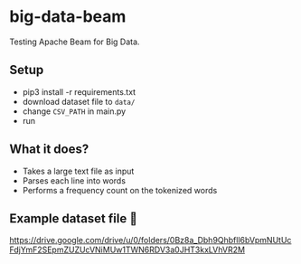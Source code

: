 # big-data-beam
Testing Apache Beam for Big Data.

## Setup

* pip3 install -r requirements.txt
* download dataset file to ``data/``
* change ``CSV_PATH`` in main.py
* run

## What it does?
* Takes a large text file as input
* Parses each line into words
* Performs a frequency count on the tokenized words

## Example dataset file 🍺

https://drive.google.com/drive/u/0/folders/0Bz8a_Dbh9Qhbfll6bVpmNUtUcFdjYmF2SEpmZUZUcVNiMUw1TWN6RDV3a0JHT3kxLVhVR2M

